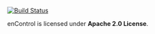 [![Build Status](https://travis-ci.org/ragebflame/enControl.svg?branch=master)](https://travis-ci.org/ragebflame/enControl)

enControl is licensed under **Apache 2.0 License**.
